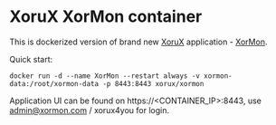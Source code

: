 # XoruX XorMon container
This is dockerized version of brand new [XoruX](https://xorux.com) application - [XorMon](https://xormon.com).

Quick start:

    docker run -d --name XorMon --restart always -v xormon-data:/root/xormon-data -p 8443:8443 xorux/xormon

Application UI can be found on https://\<CONTAINER_IP\>:8443, use admin@xormon.com / xorux4you for login.

